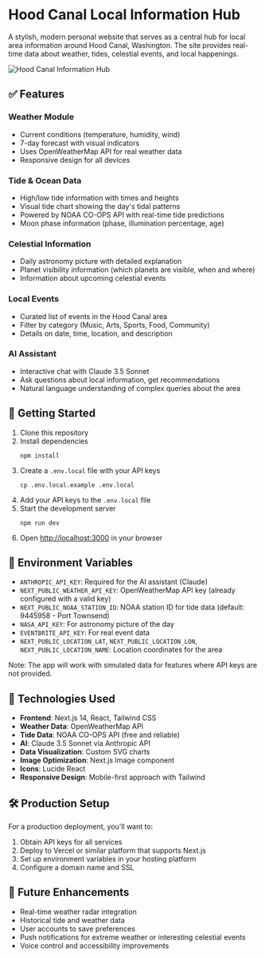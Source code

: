 # Hood Canal Local Information Hub

A stylish, modern personal website that serves as a central hub for local area information around Hood Canal, Washington. The site provides real-time data about weather, tides, celestial events, and local happenings.

![Hood Canal Information Hub](https://source.unsplash.com/random/1200x600/?hood,canal,washington)

## ✅ Features

### Weather Module
- Current conditions (temperature, humidity, wind)
- 7-day forecast with visual indicators
- Uses OpenWeatherMap API for real weather data
- Responsive design for all devices

### Tide & Ocean Data
- High/low tide information with times and heights
- Visual tide chart showing the day's tidal patterns
- Powered by NOAA CO-OPS API with real-time tide predictions
- Moon phase information (phase, illumination percentage, age)

### Celestial Information
- Daily astronomy picture with detailed explanation
- Planet visibility information (which planets are visible, when and where)
- Information about upcoming celestial events

### Local Events
- Curated list of events in the Hood Canal area
- Filter by category (Music, Arts, Sports, Food, Community)
- Details on date, time, location, and description

### AI Assistant
- Interactive chat with Claude 3.5 Sonnet
- Ask questions about local information, get recommendations
- Natural language understanding of complex queries about the area

## 🚀 Getting Started

1. Clone this repository
2. Install dependencies
   ```
   npm install
   ```
3. Create a `.env.local` file with your API keys
   ```
   cp .env.local.example .env.local
   ```
4. Add your API keys to the `.env.local` file
5. Start the development server
   ```
   npm run dev
   ```
6. Open [http://localhost:3000](http://localhost:3000) in your browser

## 🔑 Environment Variables

- `ANTHROPIC_API_KEY`: Required for the AI assistant (Claude)
- `NEXT_PUBLIC_WEATHER_API_KEY`: OpenWeatherMap API key (already configured with a valid key)
- `NEXT_PUBLIC_NOAA_STATION_ID`: NOAA station ID for tide data (default: 9445958 - Port Townsend)
- `NASA_API_KEY`: For astronomy picture of the day
- `EVENTBRITE_API_KEY`: For real event data
- `NEXT_PUBLIC_LOCATION_LAT`, `NEXT_PUBLIC_LOCATION_LON`, `NEXT_PUBLIC_LOCATION_NAME`: Location coordinates for the area

Note: The app will work with simulated data for features where API keys are not provided.

## 🧰 Technologies Used

- **Frontend**: Next.js 14, React, Tailwind CSS
- **Weather Data**: OpenWeatherMap API
- **Tide Data**: NOAA CO-OPS API (free and reliable)
- **AI**: Claude 3.5 Sonnet via Anthropic API
- **Data Visualization**: Custom SVG charts
- **Image Optimization**: Next.js Image component
- **Icons**: Lucide React
- **Responsive Design**: Mobile-first approach with Tailwind

## 🛠️ Production Setup

For a production deployment, you'll want to:

1. Obtain API keys for all services
2. Deploy to Vercel or similar platform that supports Next.js
3. Set up environment variables in your hosting platform
4. Configure a domain name and SSL

## 🧩 Future Enhancements

- Real-time weather radar integration
- Historical tide and weather data
- User accounts to save preferences
- Push notifications for extreme weather or interesting celestial events
- Voice control and accessibility improvements